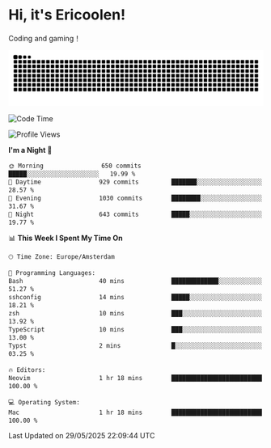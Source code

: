 # Hi, it's Ericoolen!
Coding and gaming！

<picture>
  <source media="(prefers-color-scheme: dark)" srcset="https://raw.githubusercontent.com/Eric-Song-Nop/Eric-Song-Nop/output/github-contribution-grid-snake-dark.svg">
  <source media="(prefers-color-scheme: light)" srcset="https://raw.githubusercontent.com/Eric-Song-Nop/Eric-Song-Nop/output/github-contribution-grid-snake.svg">
  <img alt="github contribution grid snake animation" src="https://raw.githubusercontent.com/Eric-Song-Nop/Eric-Song-Nop/output/github-contribution-grid-snake.svg">
</picture>

<!--START_SECTION:waka-->
![Code Time](http://img.shields.io/badge/Code%20Time-1%2C840%20hrs%202%20mins-blue)

![Profile Views](http://img.shields.io/badge/Profile%20Views-0-blue)

**I'm a Night 🦉** 

```text
🌞 Morning                650 commits         █████░░░░░░░░░░░░░░░░░░░░   19.99 % 
🌆 Daytime                929 commits         ███████░░░░░░░░░░░░░░░░░░   28.57 % 
🌃 Evening                1030 commits        ████████░░░░░░░░░░░░░░░░░   31.67 % 
🌙 Night                  643 commits         █████░░░░░░░░░░░░░░░░░░░░   19.77 % 
```


📊 **This Week I Spent My Time On** 

```text
🕑︎ Time Zone: Europe/Amsterdam

💬 Programming Languages: 
Bash                     40 mins             █████████████░░░░░░░░░░░░   51.27 % 
sshconfig                14 mins             █████░░░░░░░░░░░░░░░░░░░░   18.21 % 
zsh                      10 mins             ███░░░░░░░░░░░░░░░░░░░░░░   13.92 % 
TypeScript               10 mins             ███░░░░░░░░░░░░░░░░░░░░░░   13.00 % 
Typst                    2 mins              █░░░░░░░░░░░░░░░░░░░░░░░░   03.25 % 

🔥 Editors: 
Neovim                   1 hr 18 mins        █████████████████████████   100.00 % 

💻 Operating System: 
Mac                      1 hr 18 mins        █████████████████████████   100.00 % 
```


 Last Updated on 29/05/2025 22:09:44 UTC
<!--END_SECTION:waka-->
